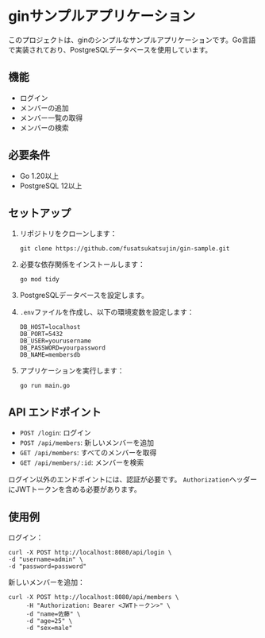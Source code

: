 # ginサンプルアプリケーション

このプロジェクトは、ginのシンプルなサンプルアプリケーションです。Go言語で実装されており、PostgreSQLデータベースを使用しています。

## 機能

- ログイン
- メンバーの追加
- メンバー一覧の取得
- メンバーの検索

## 必要条件

- Go 1.20以上
- PostgreSQL 12以上

## セットアップ

1. リポジトリをクローンします：
   ```
   git clone https://github.com/fusatsukatsujin/gin-sample.git
   ```

2. 必要な依存関係をインストールします：
   ```
   go mod tidy
   ```

3. PostgreSQLデータベースを設定します。

4. `.env`ファイルを作成し、以下の環境変数を設定します：
   ```
   DB_HOST=localhost
   DB_PORT=5432
   DB_USER=yourusername
   DB_PASSWORD=yourpassword
   DB_NAME=membersdb
   ```

5. アプリケーションを実行します：
   ```
   go run main.go
   ```

## API エンドポイント

- `POST /login`: ログイン
- `POST /api/members`: 新しいメンバーを追加
- `GET /api/members`: すべてのメンバーを取得
- `GET /api/members/:id`: メンバーを検索

ログイン以外のエンドポイントには、認証が必要です。
`Authorization`ヘッダーにJWTトークンを含める必要があります。

## 使用例

ログイン：
```
curl -X POST http://localhost:8080/api/login \
-d "username=admin" \
-d "password=password"
```

新しいメンバーを追加：
```
curl -X POST http://localhost:8080/api/members \
     -H "Authorization: Bearer <JWTトークン>" \
     -d "name=佐藤" \
     -d "age=25" \
     -d "sex=male"
```